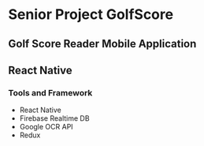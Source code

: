 # Senior Project GolfScore
## Golf Score Reader Mobile Application 
## React Native

### Tools and Framework
- React Native
- Firebase Realtime DB
- Google OCR API
- Redux

